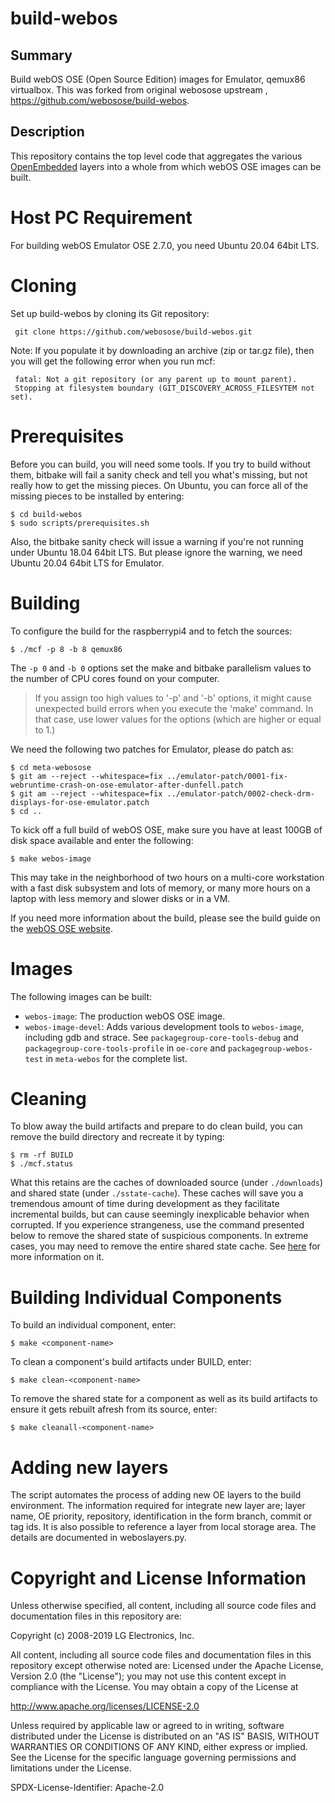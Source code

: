 build-webos
===========

Summary
-------
Build webOS OSE (Open Source Edition) images for Emulator, qemux86 virtualbox.
This was forked from original webosose upstream , https://github.com/webosose/build-webos.

Description
-----------
This repository contains the top level code that aggregates the various [OpenEmbedded](http://openembedded.org) layers into a whole from which webOS OSE images can be built.

Host PC Requirement
=======
For building webOS Emulator OSE 2.7.0, you need Ubuntu 20.04 64bit LTS.

Cloning
=======
Set up build-webos by cloning its Git repository:

     git clone https://github.com/webosose/build-webos.git

Note: If you populate it by downloading an archive (zip or tar.gz file), then you will get the following error when you run mcf:

     fatal: Not a git repository (or any parent up to mount parent).
     Stopping at filesystem boundary (GIT_DISCOVERY_ACROSS_FILESYTEM not set).


Prerequisites
=============
Before you can build, you will need some tools.  If you try to build without them, bitbake will fail a sanity check and tell you what's missing, but not really how to get the missing pieces. On Ubuntu, you can force all of the missing pieces to be installed by entering:

    $ cd build-webos
    $ sudo scripts/prerequisites.sh

Also, the bitbake sanity check will issue a warning if you're not running under Ubuntu 18.04 64bit LTS.
But please ignore the warning, we need Ubuntu 20.04 64bit LTS for Emulator.


Building
========
To configure the build for the raspberrypi4 and to fetch the sources:

    $ ./mcf -p 8 -b 8 qemux86

The `-p 0` and `-b 0` options set the make and bitbake parallelism values to the number of CPU cores found on your computer.

> If you assign too high values to '-p' and '-b' options, it might cause unexpected build errors when you execute the 'make' command. In that case, use lower values for the options (which are higher or equal to 1.)

We need the following two patches for Emulator, please do patch as:

    $ cd meta-webosose
    $ git am --reject --whitespace=fix ../emulator-patch/0001-fix-webruntime-crash-on-ose-emulator-after-dunfell.patch
    $ git am --reject --whitespace=fix ../emulator-patch/0002-check-drm-displays-for-ose-emulator.patch
    $ cd ..

To kick off a full build of webOS OSE, make sure you have at least 100GB of disk space available and enter the following:

    $ make webos-image

This may take in the neighborhood of two hours on a multi-core workstation with a fast disk subsystem and lots of memory, or many more hours on a laptop with less memory and slower disks or in a VM.

If you need more information about the build, please see the build guide on the [webOS OSE website](https://www.webosose.org/docs/guides/setup/building-webos-ose/).

Images
======
The following images can be built:

- `webos-image`: The production webOS OSE image.
- `webos-image-devel`: Adds various development tools to `webos-image`, including gdb and strace. See `packagegroup-core-tools-debug` and `packagegroup-core-tools-profile` in `oe-core` and `packagegroup-webos-test` in `meta-webos` for the complete list.


Cleaning
========
To blow away the build artifacts and prepare to do clean build, you can remove the build directory and recreate it by typing:

    $ rm -rf BUILD
    $ ./mcf.status

What this retains are the caches of downloaded source (under `./downloads`) and shared state (under `./sstate-cache`). These caches will save you a tremendous amount of time during development as they facilitate incremental builds, but can cause seemingly inexplicable behavior when corrupted. If you experience strangeness, use the command presented below to remove the shared state of suspicious components. In extreme cases, you may need to remove the entire shared state cache. See [here](https://www.yoctoproject.org/docs/current/ref-manual/ref-manual.html#shared-state-cache) for more information on it.


Building Individual Components
==============================
To build an individual component, enter:

    $ make <component-name>

To clean a component's build artifacts under BUILD, enter:

    $ make clean-<component-name>

To remove the shared state for a component as well as its build artifacts to ensure it gets rebuilt afresh from its source, enter:

    $ make cleanall-<component-name>

Adding new layers
=================
The script automates the process of adding new OE layers to the build environment.  The information required for integrate new layer are; layer name, OE priority, repository, identification in the form branch, commit or tag ids. It is also possible to reference a layer from local storage area.  The details are documented in weboslayers.py.

Copyright and License Information
=================================
Unless otherwise specified, all content, including all source code files and documentation files in this repository are:

Copyright (c) 2008-2019 LG Electronics, Inc.

All content, including all source code files and documentation files in this repository except otherwise noted are: Licensed under the Apache License, Version 2.0 (the "License"); you may not use this content except in compliance with the License. You may obtain a copy of the License at

http://www.apache.org/licenses/LICENSE-2.0

Unless required by applicable law or agreed to in writing, software distributed under the License is distributed on an "AS IS" BASIS, WITHOUT WARRANTIES OR CONDITIONS OF ANY KIND, either express or implied. See the License for the specific language governing permissions and limitations under the License.

SPDX-License-Identifier: Apache-2.0
